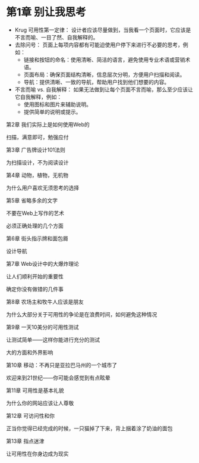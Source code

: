 # 第1章 别让我思考

* Krug 可用性第一定律： 设计者应该尽量做到，当我看一个页面时，它应该是不言而喻、一目了然、自我解释的。
* 去除问号： 页面上每项内容都有可能迫使用户停下来进行不必要的思考，例如：
  * 链接和按钮的命名：使用清晰、简洁的语言，避免使用专业术语或营销术语。
  * 页面布局：确保页面结构清晰，信息层次分明，方便用户扫描和阅读。
  * 导航：提供清晰、一致的导航，帮助用户找到他们想要的内容。
* 不言而喻 vs. 自我解释： 如果无法做到让每个页面不言而喻，那么至少应该让它自我解释，例如：
  * 使用图标和图片来辅助说明。
  * 提供简单的说明或提示。



第2章 我们实际上是如何使用Web的

扫描，满意即可，勉强应付

第3章 广告牌设计101法则

为扫描设计，不为阅读设计

第4章 动物，植物，无机物

为什么用户喜欢无须思考的选择

第5章 省略多余的文字

不要在Web上写作的艺术

必须正确处理的几个方面

第6章 街头指示牌和面包屑

设计导航

第7章 Web设计中的大爆炸理论

让人们顺利开始的重要性

确定你没有做错的几件事

第8章 农场主和牧牛人应该是朋友

为什么大部分关于可用性的争论是在浪费时间，如何避免这种情况

第9章 一天10美分的可用性测试

让测试简单——这样你能进行充分的测试

大的方面和外界影响

第10章 移动：不再只是亚拉巴马州的一个城市了

欢迎来到21世纪——你可能会感觉到有点眩晕

第11章 可用性是基本礼貌

为什么你的网站应该让人尊敬

第12章 可访问性和你

正当你觉得已经完成的时候，一只猫掉了下来，背上捆着涂了奶油的面包

第13章 指点迷津

让可用性在你身边成为现实
